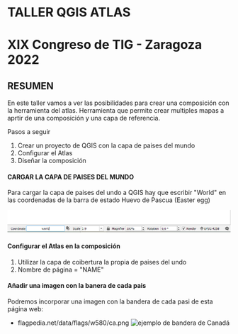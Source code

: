 # TALLER QGIS ATLAS

# XIX Congreso de TIG - Zaragoza 2022

## RESUMEN
En este taller vamos a ver las posibilidades para crear una composición con la herramienta del atlas.
Herramienta que permite crear multiples mapas a aprtir de una composición y una capa de referencia.

Pasos a seguir
1. Crear un proyecto de QGIS con la capa de paises del mundo
2. Configurar el Atlas
3. Diseñar la composición


#### CARGAR LA CAPA DE PAISES DEL MUNDO
Para cargar la capa de paises del undo a QGIS hay que escribir "World" en las coordenadas de la barra de estado
Huevo de Pascua (Easter egg)

![Para cargar capa de paises del mundo](./Imagenes/cargar_capa_paises.png)

#### Configurar el Atlas en la composición
1. Utilizar la capa de coibertura la propia de paises del undo
2. Nombre de página = "NAME"

#### Añadir una imagen con la banera de cada pais
Podremos incorporar una imagen con la bandera de cada pasi de esta página web:
- flagpedia.net/data/flags/w580/ca.png
![ejemplo de bandera de Canadá](flagpedia.net/data/flags/w580/ca.png)


